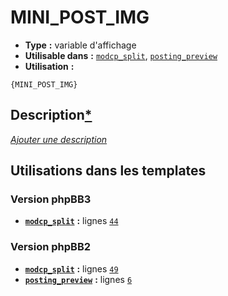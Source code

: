 # MINI_POST_IMG
* __Type__ __:__ variable d'affichage
* __Utilisable dans__ __:__ [`modcp_split`](../tpl/modcp_split.md#readme), [`posting_preview`](../tpl/posting_preview.md#readme)
* __Utilisation__ __:__

```smarty
{MINI_POST_IMG}
```

## Description[*](https://fa-tvars.appspot.com/var/MINI_POST_IMG)
[*Ajouter une description*](https://fa-tvars.appspot.com/var/MINI_POST_IMG)

## Utilisations dans les templates

### Version phpBB3
* __[`modcp_split`](../tpl/modcp_split.md#readme)__ __:__ lignes [`44`](../src/prosilver/modcp_split.tpl#L44)

### Version phpBB2
* __[`modcp_split`](../tpl/modcp_split.md#readme)__ __:__ lignes [`49`](../src/subsilver/modcp_split.tpl#L49)
* __[`posting_preview`](../tpl/posting_preview.md#readme)__ __:__ lignes [`6`](../src/subsilver/posting_preview.tpl#L6)

